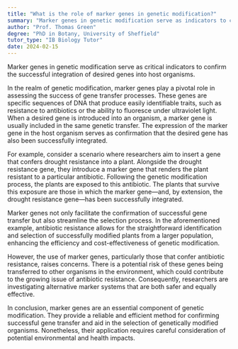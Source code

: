 ```yaml
---
title: "What is the role of marker genes in genetic modification?"
summary: "Marker genes in genetic modification serve as indicators to confirm the successful integration of desired genes into the host organism."
author: "Prof. Thomas Green"
degree: "PhD in Botany, University of Sheffield"
tutor_type: "IB Biology Tutor"
date: 2024-02-15
---
```


Marker genes in genetic modification serve as critical indicators to confirm the successful integration of desired genes into host organisms.

In the realm of genetic modification, marker genes play a pivotal role in assessing the success of gene transfer processes. These genes are specific sequences of DNA that produce easily identifiable traits, such as resistance to antibiotics or the ability to fluoresce under ultraviolet light. When a desired gene is introduced into an organism, a marker gene is usually included in the same genetic transfer. The expression of the marker gene in the host organism serves as confirmation that the desired gene has also been successfully integrated.

For example, consider a scenario where researchers aim to insert a gene that confers drought resistance into a plant. Alongside the drought resistance gene, they introduce a marker gene that renders the plant resistant to a particular antibiotic. Following the genetic modification process, the plants are exposed to this antibiotic. The plants that survive this exposure are those in which the marker gene—and, by extension, the drought resistance gene—has been successfully integrated.

Marker genes not only facilitate the confirmation of successful gene transfer but also streamline the selection process. In the aforementioned example, antibiotic resistance allows for the straightforward identification and selection of successfully modified plants from a larger population, enhancing the efficiency and cost-effectiveness of genetic modification.

However, the use of marker genes, particularly those that confer antibiotic resistance, raises concerns. There is a potential risk of these genes being transferred to other organisms in the environment, which could contribute to the growing issue of antibiotic resistance. Consequently, researchers are investigating alternative marker systems that are both safer and equally effective.

In conclusion, marker genes are an essential component of genetic modification. They provide a reliable and efficient method for confirming successful gene transfer and aid in the selection of genetically modified organisms. Nonetheless, their application requires careful consideration of potential environmental and health impacts.
    
